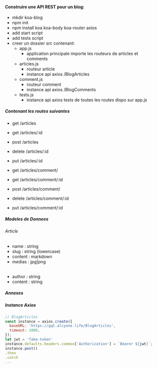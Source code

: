 
#### Construire une API REST pour un blog:

- mkdir koa-blog
- npm init
- npm install koa koa-body koa-router axios
- add start script
- add tests script
- creer un dossier src contenant:
    - app.js
        - application principale importe les routeurs de articles et comments
    - articles.js
        - routeur article
        - instance api axios /BlogArticles
    - comment.js
        - routeur comment
        - instance api axios /BlogComments
    - tests.js
        - instance api axios tests de toutes les routes dispo sur app.js

##### Contenant les routes suivantes

- get       /articles
- get       /articles/:id
- post      /articles
- delete    /articles/:id
- put       /articles/:id

- get       /articles/comment/
- get       /articles/comment/:id
- post      /articles/comment/
- delete    /articles/comment/:id
- put       /articles/comment/:id

##### Modeles de Donnees
###### Article
- name      : string
- slug      : string (lowercase)
- content   : markdown
- medias    : jpg|png
######
- author    : string
- content   : string


##### Annexes
##### Instance Axios
```js
// BlogArticles
const instance = axios.create({
  baseURL: 'https://gql.alcyone.life/BlogArticles',
  timeout: 1000,
});
let jwt = 'fake-token'
instance.defaults.headers.common['Authorization'] = `Bearer ${jwt}`;
instance.post()
.then
.catch
...
```